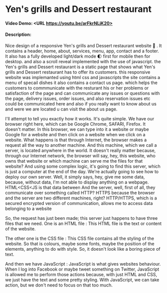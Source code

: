 # Yen's grills and Dessert restaurant
#### Video Demo:  <URL https://youtu.be/arFkrNLjK20>
#### Description:
Nice design of a responsive Yen's grills and Dessert restaurant website 🥗 . It contains a header, home, about, services, menu, app, contact and a footer. It also has a fully developed light/dark mode 🌓 first for mobile then for desktop.
and also a scroll reveal implemented with the use of javascript.
the Yen's grills and Dessert restaurant is a static page that shows what Yen's grills and Dessert restaurant has to offer its customers.
this responsive website was implemanted using html css and javascripts
the site contains a menu of specail dishes
it also contains a contact us page.
which helps the customers to commmunicate with the resturant his or her problems or satisfaction of the page and can communicate any issues or questions with the page, delivery issues, order issues, and also reservation issues etc could be communicated here
and also if you really want to know about us and were we are located u can visit the about us page.

I'll attempt to tell you exactly how it works. It's quite simple. We have our browser right here, which can be Google Chrome, SAFARI, Firefox.
It doesn't matter. In this browser, we can type into it a website or maybe Google for a website and then click on a website when we click on a website.
What happens is that through Internet, the browser makes a request all the way to another machine.
And this machine, which we call a server, is located anywhere in the world.
It doesn't really matter because, through our Internet network, the browser will say, hey, this website, who owns that website or which machine can serve me the files for that website? And using some complex logic, it's going to find this server, which is just a computer at the end of the day.
We're actually going to see how to deploy our own server. Well, it simply says, hey, give me some data, because, without data, I'm not able to display anything on a webpage.
HTML<CSS<JS is that data between And the server, well, first of all, they communicate over something called HTTP? HTTPS because the browser and the server are two different machines, right? HTTP/HTTPS, which is a secured encrypted version of communication, allows me to access data belonging to a website

So, the request has just been made; this server just happens to have three files that we need.
One is an HTML file :
This HTML file is the text or content of the website.

The other one is the CSS file :
This CSS file contains all the styling of the website. So that is colours, maybe some fonts, maybe the position of the elements, anything to do with style. So, it doesn't look like a boring piece of text.

And then we have JavaScript :
JavaScript is what gives websites behaviour. When I log into Facebook or maybe tweet something on Twitter, JavaScript is allowed me to perform those actions because, with just HTML and CSS, we just have the text and some pretty styling. With JavaScript, we can take action, but we don't need to focus on that too much.

